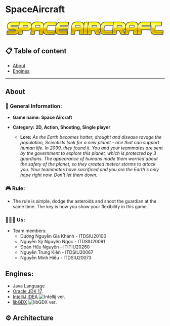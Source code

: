# SpaceAircraft

<p align="center"> 
   <img src ="assets/Logo.png"/>
</p>

## 📋 Table of content
* [About](#About)
* [Engines](#Engines)

---
## About

### 📌 General Information:
- __Game name:__ **Space Aircraft**

- __Category:__ **2D, Action, Shooting, Single player**

  - __Lore:__
      _As the Earth becomes hotter, drought and disease ravage the population,
       Scientists look for a new planet - one that can support human life.
       In 2099, they found it. You and your teammates are sent by the government
       to explore this planet, which is protected by 3 guardians. The appearance 
       of humans made them worried about the safety of the planet, so they created 
       meteor storms to attack you. Your teammates have sacrificed and you are the
       Earth's only hope right now. Don't let them down._

### 🎮 Rule:
- The rule is simple, dodge the asteroids and shoot the guardian at the same time.
The key is how you show your flexibility in this game.

### 👨‍👦‍👦 Us:
- Team members:
  - Dương Nguyễn Gia Khánh - ITDSIU20100
  - Nguyễn Sỹ Nguyên Ngọc - ITDSIU20091
  - Đoàn Hữu Nguyên - ITITIU20260
  - Nguyễn Trung Kiên - ITDSIU20067
  - Nguyễn Minh Hiếu - ITDSIU20073

## Engines:
- Java Language
- [Oracle JDK 17](https://www.oracle.com/java/technologies/javase/jdk17-archive-downloads.html).
- [IntelliJ IDEA](https://www.jetbrains.com/idea/download/#section=windows) ![Intellij ver](https://img.shields.io/badge/version-2021.3.3-ff69b4).
- [libGDX](https://libgdx.com/) ![libGDX ver](https://img.shields.io/badge/version-1.10.0.-yellowgreen).


## ⚙ Architecture



